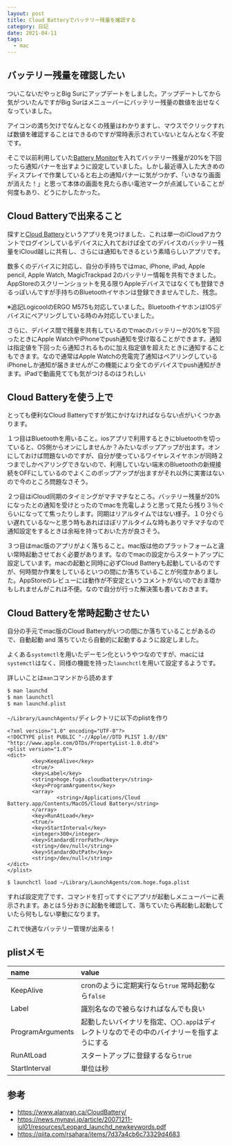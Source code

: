 ```yaml
---
layout: post
title: Cloud Batteryでバッテリー残量を確認する
category: 日記
date: 2021-04-11
tags:
  - mac
---
```


## バッテリー残量を確認したい

ついこないだやっとBig Surにアップデートをしました。アップデートしてから気がついたんですがBig Surはメニューバーにバッテリー残量の数値を出せなくなっていました。

アイコンの満ち欠けでなんとなくの残量はわかりますし、マウスでクリックすれば数値を確認することはできるのですが常時表示されていないとなんとなく不安です。

そこで以前利用していた[Battery Monitor](https://apps.apple.com/jp/app/battery-monitor-health-info/id836505650)を入れてバッテリー残量が20%を下回ったら通知バナーを出すように設定していました。しかし最近導入した大きめのディスプレイで作業していると右上の通知バナーに気がつかず、「いきなり画面が消えた！」と思って本体の画面を見たら赤い電池マークが点滅していることが何度もあり、どうにかしたかった。

## Cloud Batteryで出来ること

探すと[Cloud Battery](https://apps.apple.com/jp/app/cloud-battery/id1481005137)というアプリを見つけました、これは単一のiCloudアカウントでログインしているデバイスに入れておけば全てのデバイスのバッテリー残量をiCloud越しに共有し、さらには通知もできるという素晴らしいアプリです。

数多くのデバイスに対応し、自分の手持ちではmac, iPhone, iPad, Apple pencil, Apple Watch, MagicTrackpad 2のバッテリー情報を共有できました。AppStoreのスクリーンショットを見る限りAppleデバイスではなくても登録できるっぽいんですが手持ちのBluetoothイヤホンは登録できませんでした、残念。

※追記LogicoolのERGO M575も対応していました。BluetoothイヤホンはIOSデバイスにペアリングしている時のみ対応していました。

さらに、デバイス間で残量を共有しているのでmacのバッテリーが20%を下回ったときにApple WatchやiPhoneでpush通知を受け取ることができます。通知は指定値を下回ったら通知されるものに加え指定値を超えたときに通知することもできます。なので通常はApple Watchの充電完了通知はペアリングしているiPhoneしか通知が届きませんがこの機能により全てのデバイスでpush通知がきます。iPadで動画見てても気がつけるのはうれしい

## Cloud Batteryを使う上で

とっても便利なCloud Batteryですが気にかけなければならない点がいくつかあります。

１つ目はBluetoothを用いること。iosアプリで利用するときにbluetoothを切っていると、OS側からオンにしませんか？みたいなポップアップが出ます。オンにしておけば問題ないのですが、自分が使っているワイヤレスイヤホンが同時２つまでしかペアリングできないので、利用していない端末のBluetoothの新規接続をOFFにしているのでよくこのポップアップが出ますがそれ以外に実害はないので今のところ問題なさそう。

２つ目はiCloud同期のタイミングがマチマチなところ。バッテリー残量が20%になったとの通知を受けとったのでmacを充電しようと思って見たら残り３％ぐらいになってて焦ったりします。同期はリアルタイムではない様子。１０分ぐらい遅れているな〜と思う時もあればほぼリアルタイムな時もありマチマチなので通知設定をするときは余裕を持っておいた方が良さそう。

３つ目はmac版のアプリがよく落ちること。mac版は他のプラットフォームと違い常時起動させておく必要があります。なのでmacの設定からスタートアップに設定しています。macの起動と同時に必ずCloud Batteryも起動しているのですが、何時間か作業をしているといつの間にか落ちていることが何度かありました。AppStoreのレビューには動作が不安定というコメントがないのでおま環かもしれませんがこれは不便。なので自分が行った解決策も書いておきます。

## Cloud Batteryを常時起動させたい

自分の手元でmac版のCloud Batteryがいつの間にか落ちていることがあるので、自動起動 and 落ちていたら自動的に起動するように設定しました。

よくある`systemctl`を用いたデーモン化というやつなのですが、macには`systemctl`はなく、同様の機能を持った`launchctl`を用いて設定するようです。

詳しいことは`man`コマンドから読めます

```bash
$ man launchd
$ man launchctl
$ man launchd.plist
```

`~/Library/LaunchAgents/`ディレクトリに以下のplistを作り

```xml:title=/Users/{user_name}/Library/LaunchAgents/hoge.fuga.plist
<?xml version="1.0" encoding="UTF-8"?>
<!DOCTYPE plist PUBLIC "-//Apple//DTD PLIST 1.0//EN" "http://www.apple.com/DTDs/PropertyList-1.0.dtd">
<plist version="1.0">
<dict>
        <key>KeepAlive</key>
        <true/>
        <key>Label</key>
        <string>hoge.fuga.cloudbattery</string>
        <key>ProgramArguments</key>
        <array>
                <string>/Applications/Cloud Battery.app/Contents/MacOS/Cloud Battery</string>
        </array>
        <key>RunAtLoad</key>
        <true/>
        <key>StartInterval</key>
        <integer>300</integer>
        <key>StandardErrorPath</key>
        <string>/dev/null</string>
        <key>StandardOutPath</key>
        <string>/dev/null</string>
</dict>
</plist>
```

```bash
$ launchctl load ~/Library/LaunchAgents/com.hoge.fuga.plist
```

すれば設定完了です、コマンドを打ってすぐにアプリが起動しメニューバーに表示されます。あとは５分おきに起動を確認して、落ちていたら再起動し起動していたら何もしない挙動になります。

これで快適なバッテリー管理が出来る！

## plistメモ

| name             | value                                                                                      |
| :--------------- | :----------------------------------------------------------------------------------------- |
| KeepAlive        | cronのように定期実行なら`true` 常時起動なら`false`                                         |
| Label            | 識別名なので被らなければなんでも良い                                                       |
| ProgramArguments | 起動したいバイナリを指定、`〇〇.app`はディレクトリなのでその中のバイナリーを指すようにする |
| RunAtLoad        | スタートアップに登録するなら`true`                                                         |
| StartInterval    | 単位は秒                                                                                   |

## 参考

- https://www.alanyan.ca/CloudBattery/
- https://news.mynavi.jp/article/20071211-iul01/resources/Leopard_launchd_newkeywords.pdf
- https://qiita.com/rsahara/items/7d37a4cb6c73329d4683
